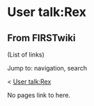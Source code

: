 # User talk:Rex

## From FIRSTwiki

(List of links)

Jump to: navigation, search

< [User talk:Rex](/index.php?title=User_talk:Rex&redirect=no "User
talk:Rex")

No pages link to here.
